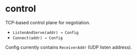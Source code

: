 # control

TCP-based control plane for negotiation.

- `ListenAndServe(addr) → Config`  
- `Connect(addr) → Config`  

Config currently contains `ReceiverAddr` (UDP listen address).